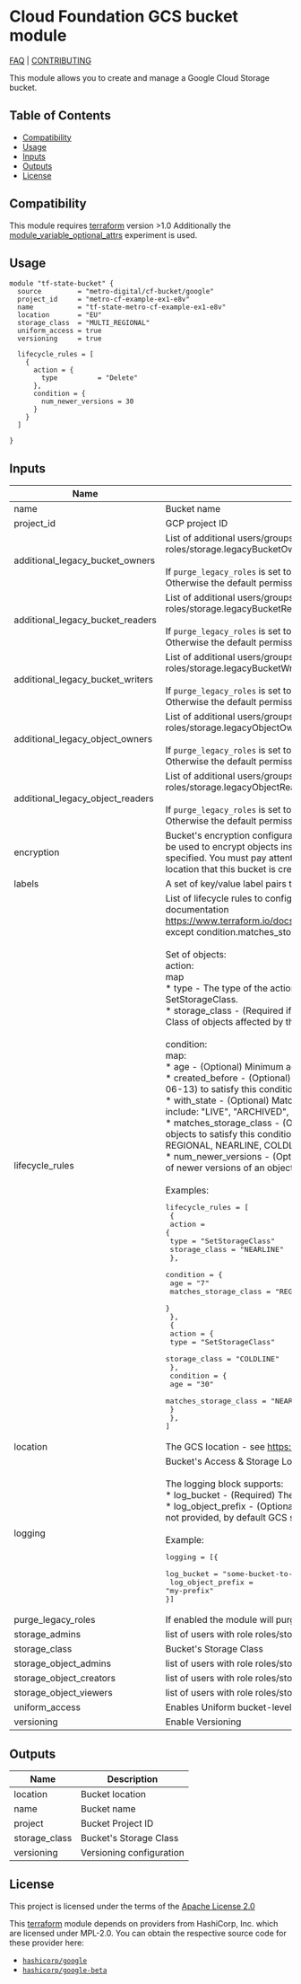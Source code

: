 # Cloud Foundation GCS bucket module
[FAQ] | [CONTRIBUTING]

This module allows you to create and manage a Google Cloud Storage bucket.

<!-- START doctoc generated TOC please keep comment here to allow auto update -->
<!-- DON'T EDIT THIS SECTION, INSTEAD RE-RUN doctoc TO UPDATE -->
## Table of Contents

- [Compatibility](#compatibility)
- [Usage](#usage)
- [Inputs](#inputs)
- [Outputs](#outputs)
- [License](#license)

<!-- END doctoc generated TOC please keep comment here to allow auto update -->

## Compatibility

This module requires [terraform] version >1.0 Additionally the [module_variable_optional_attrs] experiment is used.

## Usage

```hcl
module "tf-state-bucket" {
  source         = "metro-digital/cf-bucket/google"
  project_id     = "metro-cf-example-ex1-e8v"
  name           = "tf-state-metro-cf-example-ex1-e8v"
  location       = "EU"
  storage_class  = "MULTI_REGIONAL"
  uniform_access = true
  versioning     = true

  lifecycle_rules = [
    {
      action = {
        type          = "Delete"
      },
      condition = {
        num_newer_versions = 30
      }
    }
  ]

}
```

<!-- BEGINNING OF PRE-COMMIT-TERRAFORM DOCS HOOK -->
## Inputs

| Name | Description | Type | Default | Required |
|------|-------------|------|---------|:--------:|
| name | Bucket name | `string` | n/a | yes |
| project_id | GCP project ID | `string` | n/a | yes |
| additional_legacy_bucket_owners | List of additional users/groups/service accounts with role roles/storage.legacyBucketOwner on bucket level<br><br>If `purge_legacy_roles` is set to true, this list becomes authoritative.<br>Otherwise the default permissions will be added automatically. | `list(string)` | `[]` | no |
| additional_legacy_bucket_readers | List of additional users/groups/service accounts with role roles/storage.legacyBucketReader on bucket level<br><br>If `purge_legacy_roles` is set to true, this list becomes authoritative.<br>Otherwise the default permissions will be added automatically. | `list(string)` | `[]` | no |
| additional_legacy_bucket_writers | List of additional users/groups/service accounts with role roles/storage.legacyBucketWriter on bucket level<br><br>If `purge_legacy_roles` is set to true, this list becomes authoritative.<br>Otherwise the default permissions will be added automatically. | `list(string)` | `[]` | no |
| additional_legacy_object_owners | List of additional users/groups/service accounts with role roles/storage.legacyObjectOwner on bucket level<br><br>If `purge_legacy_roles` is set to true, this list becomes authoritative.<br>Otherwise the default permissions will be added automatically. | `list(string)` | `[]` | no |
| additional_legacy_object_readers | List of additional users/groups/service accounts with role roles/storage.legacyObjectReader on bucket level<br><br>If `purge_legacy_roles` is set to true, this list becomes authoritative.<br>Otherwise the default permissions will be added automatically. | `list(string)` | `[]` | no |
| encryption | Bucket's encryption configuration. Please provide the id of a Cloud KMS key that will be used to encrypt objects inserted into this bucket, if no encryption method is specified. You must pay attention to whether the crypto key is available in the location that this bucket is created in | `list(string)` | `[]` | no |
| labels | A set of key/value label pairs to assign to the bucket | `map(string)` | `{}` | no |
| lifecycle_rules | List of lifecycle rules to configure. Format is the same as described in provider documentation https://www.terraform.io/docs/providers/google/r/storage_bucket.html#lifecycle_rule except condition.matches_storage_class should be a comma delimited string.<br><br>Set of objects:<br>  action:<br>    map<br>      * type - The type of the action of this Lifecycle Rule. Supported values: Delete and SetStorageClass.<br>      * storage_class - (Required if action type is SetStorageClass) The target Storage Class of objects affected by this Lifecycle Rule.<br><br>  condition:<br>    map:<br>      * age - (Optional) Minimum age of an object in days to satisfy this condition.<br>      * created_before - (Optional) Creation date of an object in RFC 3339 (e.g. 2017-06-13) to satisfy this condition.<br>      * with_state - (Optional) Match to live and/or archived objects. Supported values include: "LIVE", "ARCHIVED", "ANY".<br>      * matches_storage_class - (Optional) Comma delimited string for storage class of objects to satisfy this condition. Supported values include: MULTI_REGIONAL, REGIONAL, NEARLINE, COLDLINE, STANDARD, DURABLE_REDUCED_AVAILABILITY.<br>      * num_newer_versions - (Optional) Relevant only for versioned objects. The number of newer versions of an object to satisfy this condition.<br><br>Examples:<pre>lifecycle_rules = [<br>  {<br>    action = {<br>      type          = "SetStorageClass"<br>      storage_class = "NEARLINE"<br>    },<br>    condition = {<br>      age                   = "7"<br>      matches_storage_class = "REGIONAL"<br>    }<br>  },<br>  {<br>    action = {<br>      type          = "SetStorageClass"<br>      storage_class = "COLDLINE"<br>    },<br>    condition = {<br>      age                   = "30"<br>      matches_storage_class = "NEARLINE"<br>    }<br>  },<br>]</pre> | <pre>set(object({<br>    action    = map(string)<br>    condition = map(string)<br>  }))</pre> | `[]` | no |
| location | The GCS location - see https://cloud.google.com/storage/docs/bucket-locations | `string` | `"EU"` | no |
| logging | Bucket's Access & Storage Logs configuration<br><br>The logging block supports:<br>  * log_bucket - (Required) The bucket that will receive log objects.<br>  * log_object_prefix - (Optional, Computed) The object prefix for log objects. If it's not provided, by default GCS sets this to this bucket's name.<br><br>Example:<pre>logging = [{<br>  log_bucket        = "some-bucket-to-log-into"<br>  log_object_prefix = "my-prefix"<br>}]</pre> | <pre>set(object({<br>    log_bucket        = string<br>    log_object_prefix = optional(string)<br>  }))</pre> | `[]` | no |
| purge_legacy_roles | If enabled the module will purge the default users from roles/storage.legacy* roles | `bool` | `false` | no |
| storage_admins | list of users with role roles/storage.admin on bucket level (authoritative) | `list(string)` | `[]` | no |
| storage_class | Bucket's Storage Class | `string` | `"REGIONAL"` | no |
| storage_object_admins | list of users with role roles/storage.objectAdmin on bucket level (authoritative) | `list(string)` | `[]` | no |
| storage_object_creators | list of users with role roles/storage.objectCreator on bucket level (authoritative) | `list(string)` | `[]` | no |
| storage_object_viewers | list of users with role roles/storage.objectViewer on bucket level (authoritative) | `list(string)` | `[]` | no |
| uniform_access | Enables Uniform bucket-level access to a bucket | `bool` | `true` | no |
| versioning | Enable Versioning | `bool` | `false` | no |

## Outputs

| Name | Description |
|------|-------------|
| location | Bucket location |
| name | Bucket name |
| project | Bucket Project ID |
| storage_class | Bucket's Storage Class |
| versioning | Versioning configuration |
<!-- END OF PRE-COMMIT-TERRAFORM DOCS HOOK -->

## License

This project is licensed under the terms of the [Apache License 2.0](LICENSE)

This [terraform] module depends on providers from HashiCorp, Inc. which are licensed under MPL-2.0. You can obtain the respective source code for these provider here:
  * [`hashicorp/google`](https://github.com/hashicorp/terraform-provider-google)
  * [`hashicorp/google-beta`](https://github.com/hashicorp/terraform-provider-google-beta)

[terraform]: https://terraform.io/
[FAQ]: ./docs/FAQ.md
[CONTRIBUTING]: docs/CONTRIBUTING.md
[module_variable_optional_attrs]: https://www.terraform.io/docs/language/expressions/type-constraints.html#experimental-optional-object-type-attributes